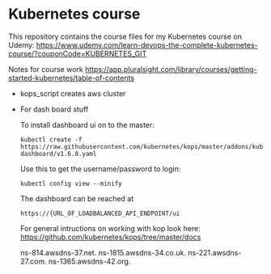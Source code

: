 # Kubernetes course
This repository contains the course files for my Kubernetes course on Udemy: https://www.udemy.com/learn-devops-the-complete-kubernetes-course/?couponCode=KUBERNETES_GIT


Notes for course work  https://app.pluralsight.com/library/courses/getting-started-kubernetes/table-of-contents

- kops_script creates aws cluster

- For dash board stuff

  To install dashboard ui on to the master: 
  
      kubectl create -f https://raw.githubusercontent.com/kubernetes/kops/master/addons/kubernetes-dashboard/v1.6.0.yaml
    
  Use this to get the username/password to login: 
  
      kubectl config view --minify
  
  The dashboard can be reached at 
  
      https://{URL_OF_LOADBALANCED_API_ENDPOINT/ui
  
  
  For general intructions on working with kop look here: https://github.com/kubernetes/kops/tree/master/docs

  ns-814.awsdns-37.net.
ns-1815.awsdns-34.co.uk.
ns-221.awsdns-27.com.
ns-1365.awsdns-42.org.
